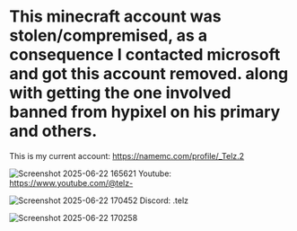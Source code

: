 # This minecraft account was stolen/compremised, as a consequence I contacted microsoft and got this account removed. along with getting the one involved banned from hypixel on his primary and others.
This is my current account: https://namemc.com/profile/_Telz.2

![Screenshot 2025-06-22 165621](https://github.com/user-attachments/assets/c81e311b-afe9-4509-9558-8d5a502906eb)
Youtube: https://www.youtube.com/@telz-

![Screenshot 2025-06-22 170452](https://github.com/user-attachments/assets/0e8810ef-aae8-43a5-b7c2-607202bcafc3)
Discord: .telz

![Screenshot 2025-06-22 170258](https://github.com/user-attachments/assets/bbe7ae13-7594-4dc7-9579-1d72d335104c)
